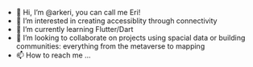 - 👋 Hi, I’m @arkeri, you can call me Eri! 
- 👀 I’m interested in creating accessiblity through connectivity
- 🌱 I’m currently learning Flutter/Dart
- 💞️ I’m looking to collaborate on projects using spacial data or building communities: everything from the metaverse to mapping
- 📫 How to reach me ...

<!---
arkeri/arkeri is a ✨ special ✨ repository because its `README.md` (this file) appears on your GitHub profile.
You can click the Preview link to take a look at your changes.
--->
